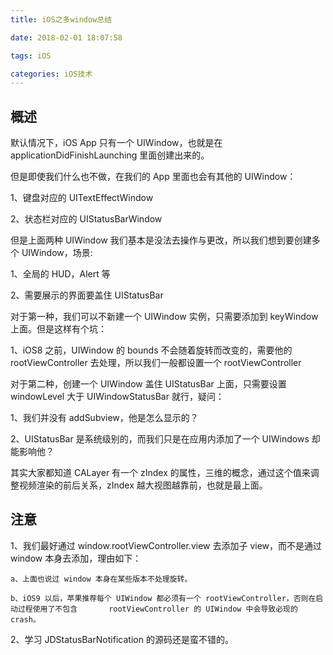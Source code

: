 ```yaml
---
title: iOS之多window总结

date: 2018-02-01 18:07:58

tags: iOS

categories: iOS技术
---
```


## 概述

默认情况下，iOS App 只有一个 UIWindow，也就是在 applicationDidFinishLaunching 里面创建出来的。

但是即使我们什么也不做，在我们的 App 里面也会有其他的 UIWindow：

1、键盘对应的 UITextEffectWindow

2、状态栏对应的 UIStatusBarWindow

但是上面两种 UIWindow 我们基本是没法去操作与更改，所以我们想到要创建多个 UIWindow，场景:

1、全局的 HUD，Alert 等

2、需要展示的界面要盖住 UIStatusBar

对于第一种，我们可以不新建一个 UIWindow 实例，只需要添加到 keyWindow上面。但是这样有个坑：

1、iOS8 之前，UIWindow 的 bounds 不会随着旋转而改变的，需要他的 rootViewController 去处理，所以我们一般都设置一个 rootViewController

对于第二种，创建一个 UIWindow 盖住 UIStatusBar 上面，只需要设置 windowLevel 大于 UIWindowStatusBar 就行，疑问：

1、我们并没有 addSubview，他是怎么显示的？

2、UIStatusBar 是系统级别的，而我们只是在应用内添加了一个 UIWindows 却能影响他？

其实大家都知道 CALayer 有一个 zIndex 的属性，三维的概念，通过这个值来调整视频渲染的前后关系，zIndex 越大视图越靠前，也就是最上面。


## 注意

1、我们最好通过 window.rootViewController.view 去添加子 view，而不是通过 window 本身去添加，理由如下：

	a、上面也说过 window 本身在某些版本不处理旋转。
	
	b、iOS9 以后，苹果推荐每个 UIWindow 都必须有一个 rootViewController，否则在启动过程使用了不包含 		rootViewController 的 UIWindow 中会导致必现的 crash。
	
2、学习 JDStatusBarNotification 的源码还是蛮不错的。

